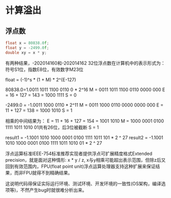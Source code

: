 # 计算溢出

## 浮点数

```c++
float x = 80838.0f;
float y = -2499.0f;
double xy = x * y;
```
有两种结果，-202014160和-202014162
32位浮点数在计算机中的表示形式为：符号S1位，指数E8位，有效数字M23位

float = (-1)^s * (1 + M) * 2^(E-127)

80838.0=1.0011 1011 1100 0110 0 * 2^16
M = 0011 1011 1100 0110 0000 000
E = 16 + 127 = 143 = 1000 1111
S = 0

-2499.0 = -1.0011 1000 0110 * 2^11
M = 0011 1000 0110 0000 0000 000 
E = 11 + 127 = 138 = 1000 1010
S = 1

相乘的中间结果为：
E = 11 + 16 + 127 = 154 = 1001 1010
M = 1000 0001 0100 1111 1011 1010 01共有26位，后3位被截断
S = 1

result1 = -1.1001 1010 1000 0001 0100 1111 1011 101 * 2 ^ 27
result2 = -1.1001 1010 1000 0001 0100 1111 1011 1010 01 * 2 ^ 27

浮点运算标准IEEE-754标准推荐实现者提供浮点可扩展精度格式Extended precision，就是面对这种情形: x * y / z, x与y相乘可能超出表示范围，但除z后又回到有效范围内，FPU(float point unit)浮点运算处理器支持这种扩展来保证结果，而非FPU就得不到精确结果。

这说明代码得保证实际运行环境、测试环境、开发环境的一致性(OS架构，编译选项等)，不然产生bug时就很难分析出来。


